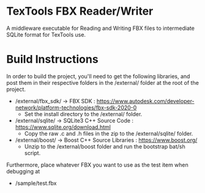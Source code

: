 # TexTools FBX Reader/Writer

A middleware executable for Reading and Writing FBX files to intermediate SQLite format for TexTools use.


# Build Instructions
In order to build the project, you'll need to get the following libraries, and post them in their respective folders in the /external/ folder at the root of the project.

- /external/fbx_sdk/ -> FBX SDK : https://www.autodesk.com/developer-network/platform-technologies/fbx-sdk-2020-0
  - Set the install directory to the /external/ folder.
- /external/sqlite/ -> SQLite3 C++ Source Code : https://www.sqlite.org/download.html
  - Copy the raw .c and .h files in the zip to the /external/sqlite/ folder.
- /external/boost/ -> Boost C++ Source Libraries : https://www.boost.org/
  - Unzip to the /external/boost folder and run the bootstrap bat/sh script.

Furthermore, place whatever FBX you want to use as the test item when debugging at
- /sample/test.fbx
